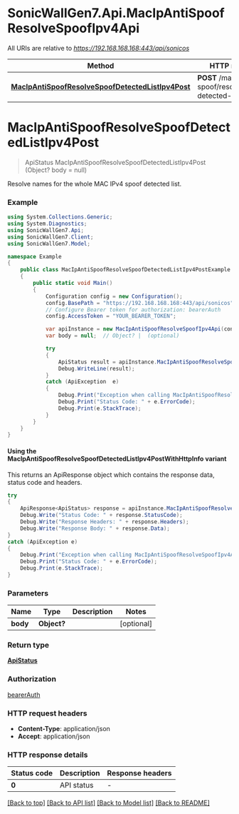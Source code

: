 # SonicWallGen7.Api.MacIpAntiSpoofResolveSpoofIpv4Api

All URIs are relative to *https://192.168.168.168:443/api/sonicos*

| Method | HTTP request | Description |
|--------|--------------|-------------|
| [**MacIpAntiSpoofResolveSpoofDetectedListIpv4Post**](MacIpAntiSpoofResolveSpoofIpv4Api.md#macipantispoofresolvespoofdetectedlistipv4post) | **POST** /mac-ip-anti-spoof/resolve/spoof-detected-list/ipv4 |  |

<a id="macipantispoofresolvespoofdetectedlistipv4post"></a>
# **MacIpAntiSpoofResolveSpoofDetectedListIpv4Post**
> ApiStatus MacIpAntiSpoofResolveSpoofDetectedListIpv4Post (Object? body = null)



Resolve names for the whole MAC IPv4 spoof detected list.

### Example
```csharp
using System.Collections.Generic;
using System.Diagnostics;
using SonicWallGen7.Api;
using SonicWallGen7.Client;
using SonicWallGen7.Model;

namespace Example
{
    public class MacIpAntiSpoofResolveSpoofDetectedListIpv4PostExample
    {
        public static void Main()
        {
            Configuration config = new Configuration();
            config.BasePath = "https://192.168.168.168:443/api/sonicos";
            // Configure Bearer token for authorization: bearerAuth
            config.AccessToken = "YOUR_BEARER_TOKEN";

            var apiInstance = new MacIpAntiSpoofResolveSpoofIpv4Api(config);
            var body = null;  // Object? |  (optional) 

            try
            {
                ApiStatus result = apiInstance.MacIpAntiSpoofResolveSpoofDetectedListIpv4Post(body);
                Debug.WriteLine(result);
            }
            catch (ApiException  e)
            {
                Debug.Print("Exception when calling MacIpAntiSpoofResolveSpoofIpv4Api.MacIpAntiSpoofResolveSpoofDetectedListIpv4Post: " + e.Message);
                Debug.Print("Status Code: " + e.ErrorCode);
                Debug.Print(e.StackTrace);
            }
        }
    }
}
```

#### Using the MacIpAntiSpoofResolveSpoofDetectedListIpv4PostWithHttpInfo variant
This returns an ApiResponse object which contains the response data, status code and headers.

```csharp
try
{
    ApiResponse<ApiStatus> response = apiInstance.MacIpAntiSpoofResolveSpoofDetectedListIpv4PostWithHttpInfo(body);
    Debug.Write("Status Code: " + response.StatusCode);
    Debug.Write("Response Headers: " + response.Headers);
    Debug.Write("Response Body: " + response.Data);
}
catch (ApiException e)
{
    Debug.Print("Exception when calling MacIpAntiSpoofResolveSpoofIpv4Api.MacIpAntiSpoofResolveSpoofDetectedListIpv4PostWithHttpInfo: " + e.Message);
    Debug.Print("Status Code: " + e.ErrorCode);
    Debug.Print(e.StackTrace);
}
```

### Parameters

| Name | Type | Description | Notes |
|------|------|-------------|-------|
| **body** | **Object?** |  | [optional]  |

### Return type

[**ApiStatus**](ApiStatus.md)

### Authorization

[bearerAuth](../README.md#bearerAuth)

### HTTP request headers

 - **Content-Type**: application/json
 - **Accept**: application/json


### HTTP response details
| Status code | Description | Response headers |
|-------------|-------------|------------------|
| **0** | API status |  -  |

[[Back to top]](#) [[Back to API list]](../README.md#documentation-for-api-endpoints) [[Back to Model list]](../README.md#documentation-for-models) [[Back to README]](../README.md)


